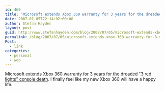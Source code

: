 ```yaml
---
id: 460
title: 'Microsoft extends Xbox 360 warranty for 3 years for the dreaded &#8220;3 red lights&#8221; console death. I finally feel like my new Xbox 360 will have a happy life.'
date: 2007-07-05T22:14:02+00:00
author: Stefan Hayden
layout: post
guid: http://www.stefanhayden.com/blog/2007/07/05/microsoft-extends-xbox-360-warranty-for-3-years-for-the-dreaded-3-red-lights-console-death-i-finally-feel-like-my-new-xbox-360-will-have-a-happy-life/
permalink: /blog/2007/07/05/microsoft-extends-xbox-360-warranty-for-3-years-for-the-dreaded-3-red-lights-console-death-i-finally-feel-like-my-new-xbox-360-will-have-a-happy-life/
Post:
  - link
categories:
  - personal
  - web
---
```

<p><a href="http://gamerscoreblog.com/team/archive/2007/07/05/warrantyrelease.aspx">Microsoft extends Xbox 360 warranty for 3 years for the dreaded "3 red lights" console death</a>. I finally feel like my new Xbox 360 will have a happy life.
</p>
